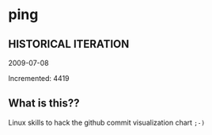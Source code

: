 # ping

## HISTORICAL ITERATION
2009-07-08

Incremented: 4419

## What is this?? 
Linux skills to hack the github commit visualization chart `;-)`
